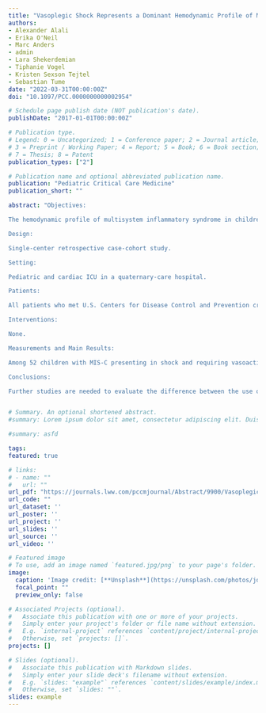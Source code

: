 ```yaml
---
title: "Vasoplegic Shock Represents a Dominant Hemodynamic Profile of Multisystem Inflammatory Syndrome Following COVID-19 in Children and Adolescents"
authors:
- Alexander Alali
- Erika O'Neil
- Marc Anders
- admin
- Lara Shekerdemian
- Tiphanie Vogel
- Kristen Sexson Tejtel
- Sebastian Tume
date: "2022-03-31T00:00:00Z"
doi: "10.1097/PCC.0000000000002954" 

# Schedule page publish date (NOT publication's date).
publishDate: "2017-01-01T00:00:00Z"

# Publication type.
# Legend: 0 = Uncategorized; 1 = Conference paper; 2 = Journal article;
# 3 = Preprint / Working Paper; 4 = Report; 5 = Book; 6 = Book section;
# 7 = Thesis; 8 = Patent
publication_types: ["2"]

# Publication name and optional abbreviated publication name.
publication: "Pediatric Critical Care Medicine"
publication_short: ""

abstract: "Objectives: 

The hemodynamic profile of multisystem inflammatory syndrome in children (MIS-C)–related shock remains poorly defined and, therefore, challenging to support with pharmacotherapy in the ICU. We aimed to evaluate the hemodynamic profile and vasoactive medication management used in MIS-C patients presenting to the ICU in shock and provide data from high-fidelity continuous cardiac output monitoring.

Design: 

Single-center retrospective case-cohort study.

Setting: 

Pediatric and cardiac ICU in a quaternary-care hospital.

Patients: 

All patients who met U.S. Centers for Disease Control and Prevention criteria for MIS-C and who were admitted to the ICU between March 2020 and May 2021 required vasoactive support and were placed on continuous cardiac index (CCI) monitoring. Patients requiring extracorporeal life support were excluded.

Interventions: 

None.

Measurements and Main Results: 

Among 52 children with MIS-C presenting in shock and requiring vasoactive support, 14 patients (27%) were placed on CCI monitoring. These 14 patients had hyperdynamic cardiac index (CI) and low indexed systemic vascular resistance (SVRi) in the first 24 hours with normalization of CI and improved SVRi within the subsequent 24 hours.

Conclusions: 

Further studies are needed to evaluate the difference between the use of vasoconstrictor versus vasodilators in pediatric patients with MIS-C because a phenotype with high CI and low SVRi may be important." 


# Summary. An optional shortened abstract.
#summary: Lorem ipsum dolor sit amet, consectetur adipiscing elit. Duis posuere tellus ac convallis placerat. Proin tincidunt magna sed ex sollicitudin condimentum.

#summary: asfd

tags:
featured: true

# links:
# - name: ""
#   url: ""
url_pdf: "https://journals.lww.com/pccmjournal/Abstract/9900/Vasoplegic_Shock_Represents_a_Dominant_Hemodynamic.3.aspx"
url_code: ""
url_dataset: ''
url_poster: ''
url_project: ''
url_slides: ''
url_source: ''
url_video: ''

# Featured image
# To use, add an image named `featured.jpg/png` to your page's folder. 
image:
  caption: 'Image credit: [**Unsplash**](https://unsplash.com/photos/jdD8gXaTZsc)'
  focal_point: ""
  preview_only: false

# Associated Projects (optional).
#   Associate this publication with one or more of your projects.
#   Simply enter your project's folder or file name without extension.
#   E.g. `internal-project` references `content/project/internal-project/index.md`.
#   Otherwise, set `projects: []`.
projects: []

# Slides (optional).
#   Associate this publication with Markdown slides.
#   Simply enter your slide deck's filename without extension.
#   E.g. `slides: "example"` references `content/slides/example/index.md`.
#   Otherwise, set `slides: ""`.
slides: example
---
```


